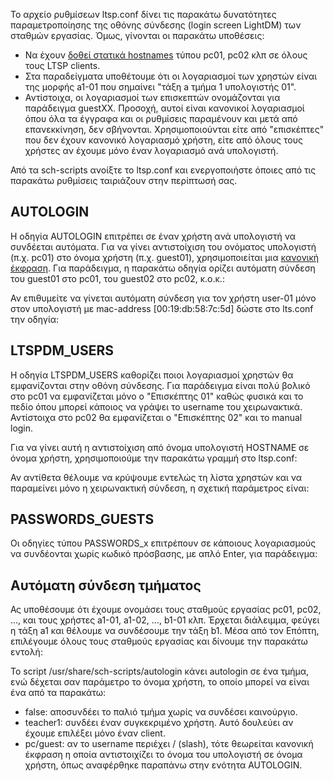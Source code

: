 Το αρχείο ρυθμίσεων ltsp.conf δίνει τις παρακάτω δυνατότητες
παραμετροποίησης της οθόνης σύνδεσης (login screen LightDM)
των σταθμών εργασίας. Όμως, γίνονται οι παρακάτω υποθέσεις:

  - Να έχουν [δοθεί στατικά
    hostnames](Linux/LTSP/Προχωρημένα/Στατικά_hostnames "wikilink")
    τύπου pc01, pc02 κλπ σε όλους τους LTSP clients.
  - Στα παραδείγματα υποθέτουμε ότι οι λογαριασμοί των χρηστών είναι της
    μορφής a1-01 που σημαίνει "τάξη a τμήμα 1 υπολογιστής 01".
  - Αντίστοιχα, οι λογαριασμοί των επισκεπτών ονομάζονται για παράδειγμα
    guestXX. Προσοχή, αυτοί είναι κανονικοί λογαριασμοί όπου όλα τα
    έγγραφα και οι ρυθμίσεις παραμένουν και μετά από επανεκκίνηση,
    δεν σβήνονται. Χρησιμοποιούνται είτε από "επισκέπτες" που δεν έχουν
    κανονικό λογαριασμό χρήστη, είτε από όλους τους χρήστες αν έχουμε
    μόνο έναν λογαριασμό ανά υπολογιστή.

Από τα sch-scripts ανοίξτε το ltsp.conf και ενεργοποιήστε όποιες από τις
παρακάτω ρυθμίσεις ταιριάζουν στην περίπτωσή σας.

## AUTOLOGIN

Η οδηγία AUTOLOGIN επιτρέπει σε έναν χρήστη ανά υπολογιστή να συνδέεται
αυτόματα. Για να γίνει αντιστοίχιση του ονόματος υπολογιστή (π.χ. pc01)
στο όνομα χρήστη (π.χ. guest01), χρησιμοποιείται μια [κανονική
έκφραση](https://en.wikipedia.org/wiki/Regular_expression). Για
παράδειγμα, η παρακάτω οδηγία ορίζει αυτόματη σύνδεση του guest01 στο
pc01, του guest02 στο pc02, κ.ο.κ.:

Αν επιθυμείτε να γίνεται αυτόματη σύνδεση για τον χρήστη user-01 μόνο
στον υπολογιστή με mac-address \[00:19:db:58:7c:5d\] δώστε στο
lts.conf την οδηγία:

## LTSPDM_USERS

Η οδηγία LTSPDM_USERS καθορίζει ποιοι λογαριασμοί χρηστών θα
εμφανίζονται στην οθόνη σύνδεσης. Για παράδειγμα είναι πολύ
βολικό στο pc01 να εμφανίζεται μόνο ο "Επισκέπτης 01" καθώς φυσικά και
το πεδίο όπου μπορεί κάποιος να γράψει το username του χειρωνακτικά.
Αντίστοιχα στο pc02 θα εμφανίζεται ο "Επισκέπτης 02" και το manual
login.

Για να γίνει αυτή η αντιστοίχιση από όνομα υπολογιστή HOSTNAME σε όνομα
χρήστη, χρησιμοποιούμε την παρακάτω γραμμή στο ltsp.conf:

Αν αντίθετα θέλουμε να κρύψουμε εντελώς τη λίστα χρηστών και να
παραμείνει μόνο η χειρωνακτική σύνδεση, η σχετική παράμετρος
είναι:

## PASSWORDS_GUESTS

Οι οδηγίες τύπου PASSWORDS_x επιτρέπουν σε κάποιους λογαριασμούς να
συνδέονται χωρίς κωδικό πρόσβασης, με απλό Enter, για παράδειγμα:

## Αυτόματη σύνδεση τμήματος

Ας υποθέσουμε ότι έχουμε ονομάσει τους σταθμούς εργασίας pc01, pc02,
..., και τους χρήστες a1-01, a1-02, ..., b1-01 κλπ. Έρχεται διάλειμμα,
φεύγει η τάξη a1 και θέλουμε να συνδέσουμε την τάξη b1. Μέσα από τον
Επόπτη, επιλέγουμε όλους τους σταθμούς εργασίας και δίνουμε την
παρακάτω εντολή:

Το script /usr/share/sch-scripts/autologin κάνει autologin σε ένα τμήμα,
ενώ δέχεται σαν παράμετρο το όνομα χρήστη, το οποίο μπορεί να είναι ένα
από τα παρακάτω:

  - false: αποσυνδέει το παλιό τμήμα χωρίς να συνδέσει καινούργιο.
  - teacher1: συνδέει έναν συγκεκριμένο χρήστη. Αυτό δουλεύει αν έχουμε
    επιλέξει μόνο έναν client.
  - pc/guest: αν το username περιέχει / (slash), τότε θεωρείται κανονική
    έκφραση η οποία αντιστοιχίζει το όνομα του υπολογιστή σε όνομα
    χρήστη, όπως αναφέρθηκε παραπάνω στην ενότητα AUTOLOGIN.